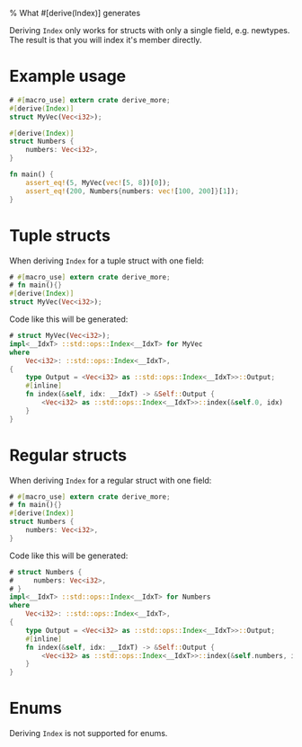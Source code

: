 % What #[derive(Index)] generates

Deriving `Index` only works for structs with only a single field, e.g.
newtypes. The result is that you will index it's member directly.

# Example usage

```rust
# #[macro_use] extern crate derive_more;
#[derive(Index)]
struct MyVec(Vec<i32>);

#[derive(Index)]
struct Numbers {
    numbers: Vec<i32>,
}

fn main() {
    assert_eq!(5, MyVec(vec![5, 8])[0]);
    assert_eq!(200, Numbers{numbers: vec![100, 200]}[1]);
}
```


# Tuple structs

When deriving `Index` for a tuple struct with one field:

```rust
# #[macro_use] extern crate derive_more;
# fn main(){}
#[derive(Index)]
struct MyVec(Vec<i32>);
```

Code like this will be generated:

```rust
# struct MyVec(Vec<i32>);
impl<__IdxT> ::std::ops::Index<__IdxT> for MyVec
where
    Vec<i32>: ::std::ops::Index<__IdxT>,
{
    type Output = <Vec<i32> as ::std::ops::Index<__IdxT>>::Output;
    #[inline]
    fn index(&self, idx: __IdxT) -> &Self::Output {
        <Vec<i32> as ::std::ops::Index<__IdxT>>::index(&self.0, idx)
    }
}
```


# Regular structs


When deriving `Index` for a regular struct with one field:

```rust
# #[macro_use] extern crate derive_more;
# fn main(){}
#[derive(Index)]
struct Numbers {
    numbers: Vec<i32>,
}
```

Code like this will be generated:

```rust
# struct Numbers {
#     numbers: Vec<i32>,
# }
impl<__IdxT> ::std::ops::Index<__IdxT> for Numbers
where
    Vec<i32>: ::std::ops::Index<__IdxT>,
{
    type Output = <Vec<i32> as ::std::ops::Index<__IdxT>>::Output;
    #[inline]
    fn index(&self, idx: __IdxT) -> &Self::Output {
        <Vec<i32> as ::std::ops::Index<__IdxT>>::index(&self.numbers, idx)
    }
}
```

# Enums

Deriving `Index` is not supported for enums.

